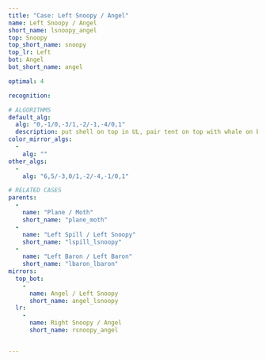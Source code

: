 ```yaml
---
title: "Case: Left Snoopy / Angel"
name: Left Snoopy / Angel
short_name: lsnoopy_angel
top: Snoopy
top_short_name: snoopy
top_lr: Left
bot: Angel
bot_short_name: angel

optimal: 4

recognition:

# ALGORITHMS
default_alg:
  alg: "0,-1/0,-3/1,-2/-1,-4/0,1"
  description: put shell on top in UL, pair tent on top with whale on bottom to form good plane/moth
color_mirror_algs:
  -
    alg: ""
other_algs:
  -
    alg: "6,5/-3,0/1,-2/-4,-1/0,1"

# RELATED CASES
parents:
  -
    name: "Plane / Moth"
    short_name: "plane_moth"
  -
    name: "Left Spill / Left Snoopy"
    short_name: "lspill_lsnoopy"
  -
    name: "Left Baron / Left Baron"
    short_name: "lbaron_lbaron"
mirrors:
  top_bot:
    -
      name: Angel / Left Snoopy
      short_name: angel_lsnoopy
  lr:
    -
      name: Right Snoopy / Angel
      short_name: rsnoopy_angel


---
```



